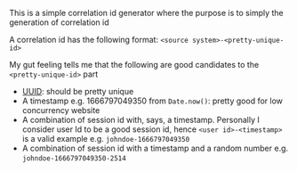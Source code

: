 This is a simple correlation id generator where the purpose is to simply the generation of correlation id

A correlation id has the following format: `<source system>-<pretty-unique-id>`

My gut feeling tells me that the following are good candidates to the `<pretty-unique-id>` part
- [UUID](https://en.wikipedia.org/wiki/Universally_unique_identifier): should be pretty unique
- A timestamp e.g. 1666797049350 from `Date.now()`: pretty good for low concurrency website
- A combination of session id with, says, a timestamp. Personally I consider user Id to be a good session id, hence `<user id>-<timestamp>` is a valid example e.g. `johndoe-1666797049350`
- A combination of session id with a timestamp and a random number e.g. `johndoe-1666797049350-2514`